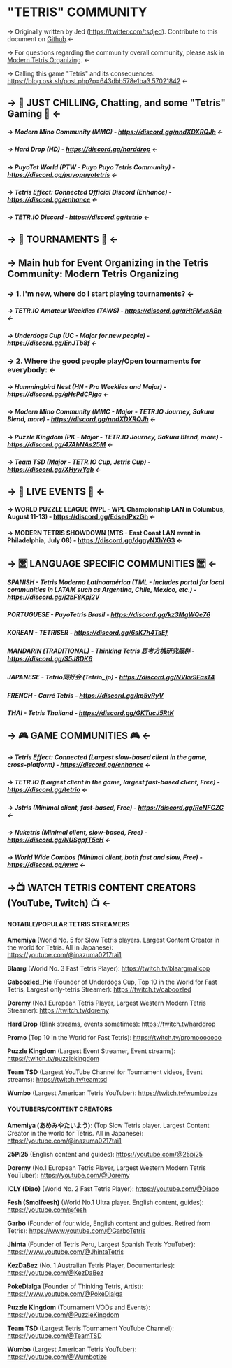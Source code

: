# "TETRIS" COMMUNITY

-> Originally written by Jed (https://twitter.com/tsdjed). Contribute to this document on [Github](https://github.com/Degura/Tetris-Community).<-

-> For questions regarding the community overall community, please ask in [Modern Tetris Organizing](https://discord.gg/sk8NxAJ7Ew). <-

-> Calling this game "Tetris" and its consequences: https://blog.osk.sh/post.php?p=643dbb578e1ba3.57021842 <-

## -> 🌊 JUST CHILLING, Chatting, and some "Tetris" Gaming 🌊 <-
##### -> Modern Mino Community (MMC) - https://discord.gg/nndXDXRQJh <-
##### -> Hard Drop (HD) - https://discord.gg/harddrop <-
##### -> PuyoTet World (PTW - Puyo Puyo Tetris Community) - https://discord.gg/puyopuyotetris <-
##### -> Tetris Effect: Connected Official Discord (Enhance) - https://discord.gg/enhance <-
##### -> TETR․IO Discord - https://discord.gg/tetrio <-
## -> 🥊 TOURNAMENTS 🥊 <-
## -> Main hub for Event Organizing in the Tetris Community: Modern Tetris Organizing
### -> 1. I'm new, where do I start playing tournaments? <-
##### -> TETR․IO Amateur Weeklies (TAWS) - https://discord.gg/aHtFMvsABn <- 
##### -> Underdogs Cup (UC - Major for new people) - https://discord.gg/EnJTb8f <- 
### -> 2. Where the good people play/Open tournaments for everybody: <-
##### -> Hummingbird Nest (HN - Pro Weeklies and Major) - https://discord.gg/gHsPdCPjga <-
##### -> Modern Mino Community (MMC - Major - TETR․IO Journey, Sakura Blend, more) - https://discord.gg/nndXDXRQJh <-
##### -> Puzzle Kingdom (PK - Major - TETR․IO Journey, Sakura Blend, more) - https://discord.gg/47AhNAs25M <-
##### -> Team TSD (Major - TETR․IO Cup, Jstris Cup) - https://discord.gg/XHywYgb <- 

## -> 🌸 LIVE EVENTS 🌸 <- 
#### -> WORLD PUZZLE LEAGUE (WPL - WPL Championship LAN in Columbus, August 11-13) - https://discord.gg/EdsedPxzGh <-
#### -> MODERN TETRIS SHOWDOWN (MTS - East Coast LAN event in Philadelphia, July 08) - https://discord.gg/dggyNXhYG3 <-

## -> 🈺 LANGUAGE SPECIFIC COMMUNITIES 🈺 <-
##### SPANISH - Tetris Moderno Latinoamérica (TML - Includes portal for local communities in LATAM such as Argentina, Chile, Mexico, etc.) - https://discord.gg/j2bF8Kpj2V
##### PORTUGUESE - PuyoTetris Brasil - https://discord.gg/kz3MgWQe76
##### KOREAN - TETRISER - https://discord.gg/6sK7h4TsEf
##### MANDARIN (TRADITIONAL) - Thinking Tetris 思考方塊研究服群 - https://discord.gg/S5J8DK6
##### JAPANESE - Tetrio同好会 (Tetrio_jp) - https://discord.gg/NVkv9FasT4
##### FRENCH - Carré Tetris - https://discord.gg/kp5vRyV
##### THAI - Tetris Thailand - https://discord.gg/GKTucJ5RtK

## -> 🎮 GAME COMMUNITIES 🎮 <-
##### -> Tetris Effect: Connected (Largest slow-based client in the game, cross-platform) - https://discord.gg/enhance <-
##### -> TETR․IO (Largest client in the game, largest fast-based client, Free) - https://discord.gg/tetrio <-
##### -> Jstris (Minimal client, fast-based, Free) - https://discord.gg/RcNFCZC <-
##### -> Nuketris (Minimal client, slow-based, Free) - https://discord.gg/NUSgpfT5eH <-
##### -> World Wide Combos (Minimal client, both fast and slow, Free) - https://discord.gg/wwc <-


## ->📺 WATCH TETRIS CONTENT CREATORS (YouTube, Twitch) 📺 <-
#### NOTABLE/POPULAR TETRIS STREAMERS

**Amemiya** (World No. 5 for Slow Tetris players. Largest Content Creator in the world for Tetris. All in Japanese): https://youtube.com/@inazuma0217tai1

**Blaarg** (World No. 3 Fast Tetris Player): https://twitch.tv/blaargmallcop

**Caboozled_Pie** (Founder of Underdogs Cup, Top 10 in the World for Fast Tetris, Largest only-tetris Streamer): https://twitch.tv/caboozled

**Doremy** (No.1 European Tetris Player, Largest Western Modern Tetris Streamer): https://twitch.tv/doremy

**Hard Drop** (Blink streams, events sometimes): https://twitch.tv/harddrop

**Promo** (Top 10 in the World for Fast Tetris): https://twitch.tv/promooooooo

**Puzzle Kingdom** (Largest Event Streamer, Event streams): https://twitch.tv/puzzlekingdom

**Team TSD** (Largest YouTube Channel for Tournament videos, Event streams): https://twitch.tv/teamtsd

**Wumbo** (Largest American Tetris YouTuber): https://twitch.tv/wumbotize

#### YOUTUBERS/CONTENT CREATORS

**Amemiya (あめみやたいよう)**: (Top Slow Tetris player. Largest Content Creator in the world for Tetris. All in Japanese): https://youtube.com/@inazuma0217tai1

**25Pi25** (English content and guides): https://youtube.com/@25pi25

**Doremy** (No.1 European Tetris Player, Largest Western Modern Tetris YouTuber): https://youtube.com/@Doremy

**ICLY (Diao)** (World No. 2 Fast Tetris Player): https://youtube.com/@Diaoo

**Fesh (Smolfeesh)** (World No.1 Ultra player. English content, guides): https://youtube.com/@fesh

**Garbo** (Founder of four.wide, English content and guides. Retired from Tetris): https://www.youtube.com/@GarboTetris

**Jhinta** (Founder of Tetris Peru, Largest Spanish Tetris YouTuber): https://www.youtube.com/@JhintaTetris

**KezDaBez** (No. 1 Australian Tetris Player, Documentaries): https://youtube.com/@KezDaBez

**PokeDialga** (Founder of Thinking Tetris, Artist): https://www.youtube.com/@PokeDialga

**Puzzle Kingdom** (Tournament VODs and Events): https://youtube.com/@PuzzleKingdom

**Team TSD** (Largest Tetris Tournament YouTube Channel): https://youtube.com/@TeamTSD

**Wumbo** (Largest American Tetris YouTuber): https://youtube.com/@Wumbotize
